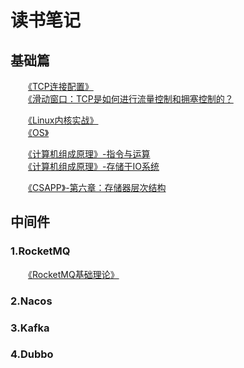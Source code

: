 # 读书笔记
## 基础篇
　　[《TCP连接配置》](https://github.com/yunCrush/Reading_Notes/issues/6)      
　　[《滑动窗口：TCP是如何进行流量控制和拥塞控制的？](https://github.com/yunCrush/Reading_Notes/issues/5)        

　　[《Linux内核实战》](https://github.com/yunCrush/Reading_Notes/issues/4)     
　　[《OS》](https://github.com/yunCrush/Reading_Notes/issues/8)

　　[《计算机组成原理》-指令与运算](https://github.com/yunCrush/Reading_Notes/issues/2)        
　　[《计算机组成原理》-存储于IO系统](https://github.com/yunCrush/Reading_Notes/issues/3)          
 
　　[《CSAPP》-第六章：存储器层次结构 ](https://github.com/yunCrush/Reading_Notes/issues/1)       

## 中间件
### 1.RocketMQ
　　[《RocketMQ基础理论》](https://github.com/yunCrush/Reading_Notes/issues/7)
### 2.Nacos
### 3.Kafka
### 4.Dubbo

